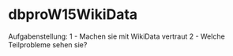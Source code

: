 # dbproW15WikiData

Aufgabenstellung:
1 - Machen sie mit WikiData vertraut
2 - Welche Teilprobleme sehen sie? 
